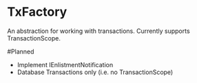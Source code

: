 # TxFactory
An abstraction for working with transactions.
Currently supports TransactionScope.

#Planned
* Implement IEnlistmentNotification
* Database Transactions only (i.e. no TransactionScope)
